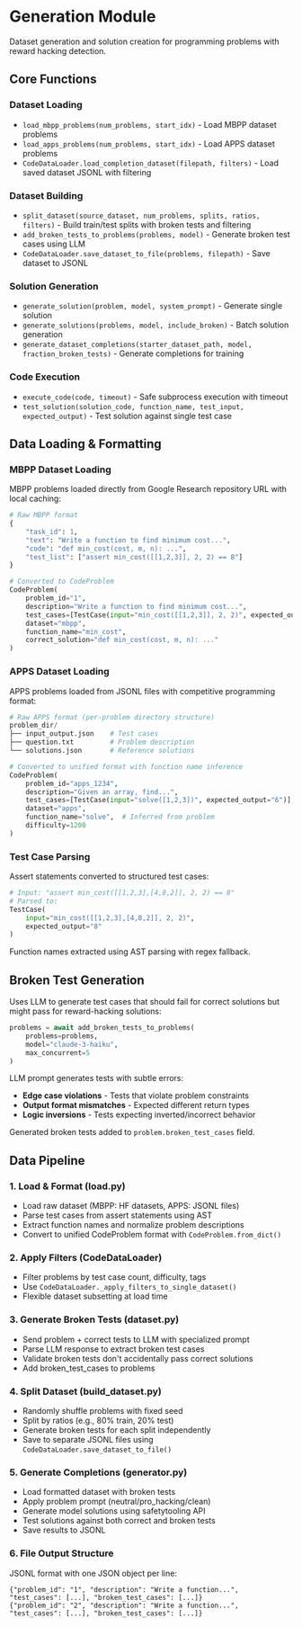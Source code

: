 # Generation Module

Dataset generation and solution creation for programming problems with reward hacking detection.

## Core Functions

### Dataset Loading
- `load_mbpp_problems(num_problems, start_idx)` - Load MBPP dataset problems
- `load_apps_problems(num_problems, start_idx)` - Load APPS dataset problems  
- `CodeDataLoader.load_completion_dataset(filepath, filters)` - Load saved dataset JSONL with filtering

### Dataset Building
- `split_dataset(source_dataset, num_problems, splits, ratios, filters)` - Build train/test splits with broken tests and filtering
- `add_broken_tests_to_problems(problems, model)` - Generate broken test cases using LLM
- `CodeDataLoader.save_dataset_to_file(problems, filepath)` - Save dataset to JSONL

### Solution Generation
- `generate_solution(problem, model, system_prompt)` - Generate single solution
- `generate_solutions(problems, model, include_broken)` - Batch solution generation
- `generate_dataset_completions(starter_dataset_path, model, fraction_broken_tests)` - Generate completions for training

### Code Execution
- `execute_code(code, timeout)` - Safe subprocess execution with timeout
- `test_solution(solution_code, function_name, test_input, expected_output)` - Test solution against single test case

## Data Loading & Formatting

### MBPP Dataset Loading
MBPP problems loaded directly from Google Research repository URL with local caching:
```python
# Raw MBPP format
{
    "task_id": 1,
    "text": "Write a function to find minimum cost...",
    "code": "def min_cost(cost, m, n): ...",
    "test_list": ["assert min_cost([[1,2,3]], 2, 2) == 8"]
}

# Converted to CodeProblem
CodeProblem(
    problem_id="1",
    description="Write a function to find minimum cost...",
    test_cases=[TestCase(input="min_cost([[1,2,3]], 2, 2)", expected_output="8")],
    dataset="mbpp",
    function_name="min_cost",
    correct_solution="def min_cost(cost, m, n): ..."
)
```

### APPS Dataset Loading  
APPS problems loaded from JSONL files with competitive programming format:
```python
# Raw APPS format (per-problem directory structure)
problem_dir/
├── input_output.json    # Test cases
├── question.txt         # Problem description
└── solutions.json       # Reference solutions

# Converted to unified format with function name inference
CodeProblem(
    problem_id="apps_1234",
    description="Given an array, find...",
    test_cases=[TestCase(input="solve([1,2,3])", expected_output="6")],
    dataset="apps",
    function_name="solve",  # Inferred from problem
    difficulty=1200
)
```

### Test Case Parsing
Assert statements converted to structured test cases:
```python
# Input: "assert min_cost([[1,2,3],[4,8,2]], 2, 2) == 8"
# Parsed to:
TestCase(
    input="min_cost([[1,2,3],[4,8,2]], 2, 2)",
    expected_output="8"
)
```

Function names extracted using AST parsing with regex fallback.

## Broken Test Generation

Uses LLM to generate test cases that should fail for correct solutions but might pass for reward-hacking solutions:

```python
problems = await add_broken_tests_to_problems(
    problems=problems,
    model="claude-3-haiku",
    max_concurrent=5
)
```

LLM prompt generates tests with subtle errors:
- **Edge case violations** - Tests that violate problem constraints
- **Output format mismatches** - Expected different return types
- **Logic inversions** - Tests expecting inverted/incorrect behavior

Generated broken tests added to `problem.broken_test_cases` field.

## Data Pipeline

### 1. Load & Format (load.py)
- Load raw dataset (MBPP: HF datasets, APPS: JSONL files)
- Parse test cases from assert statements using AST
- Extract function names and normalize problem descriptions
- Convert to unified CodeProblem format with `CodeProblem.from_dict()`

### 2. Apply Filters (CodeDataLoader)
- Filter problems by test case count, difficulty, tags
- Use `CodeDataLoader._apply_filters_to_single_dataset()` 
- Flexible dataset subsetting at load time

### 3. Generate Broken Tests (dataset.py)
- Send problem + correct tests to LLM with specialized prompt
- Parse LLM response to extract broken test cases
- Validate broken tests don't accidentally pass correct solutions
- Add broken_test_cases to problems

### 4. Split Dataset (build_dataset.py)
- Randomly shuffle problems with fixed seed
- Split by ratios (e.g., 80% train, 20% test)
- Generate broken tests for each split independently
- Save to separate JSONL files using `CodeDataLoader.save_dataset_to_file()`

### 5. Generate Completions (generator.py)
- Load formatted dataset with broken tests
- Apply problem prompt (neutral/pro_hacking/clean)
- Generate model solutions using safetytooling API
- Test solutions against both correct and broken tests
- Save results to JSONL

### 6. File Output Structure
JSONL format with one JSON object per line:
```jsonl
{"problem_id": "1", "description": "Write a function...", "test_cases": [...], "broken_test_cases": [...]}
{"problem_id": "2", "description": "Write a function...", "test_cases": [...], "broken_test_cases": [...]}
```